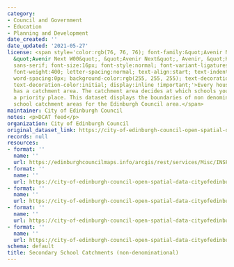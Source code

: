 ```yaml
---
category:
- Council and Government
- Education
- Planning and Development
date_created: ''
date_updated: '2021-05-27'
license: <span style='color:rgb(76, 76, 76); font-family:&quot;Avenir Next W01&quot;,
  &quot;Avenir Next W00&quot;, &quot;Avenir Next&quot;, Avenir, &quot;Helvetica Neue&quot;,
  sans-serif; font-size:16px; font-style:normal; font-variant-ligatures:normal; font-variant-caps:normal;
  font-weight:400; letter-spacing:normal; text-align:start; text-indent:0px; text-transform:none;
  word-spacing:0px; background-color:rgb(255, 255, 255); text-decoration-style:initial;
  text-decoration-color:initial; display:inline !important;'>Every household in Edinburgh
  has a catchment area. The catchment area decides at which schools you will be given
  a priority place. This dataset displays the boundaries of non denominational secondary
  school catchment areas for the Edinburgh Council area.</span>
maintainer: City of Edinburgh Council
notes: <p>DCAT feed</p>
organization: City of Edinburgh Council
original_dataset_link: https://city-of-edinburgh-council-open-spatial-data-cityofedinburgh.hub.arcgis.com/maps/d6caf9a897054b2b8dcce712e8966de5_22
records: null
resources:
- format: ''
  name: ''
  url: https://edinburghcouncilmaps.info/arcgis/rest/services/Misc/INSPIRE/MapServer/22
- format: ''
  name: ''
  url: https://city-of-edinburgh-council-open-spatial-data-cityofedinburgh.hub.arcgis.com/datasets/d6caf9a897054b2b8dcce712e8966de5_22.geojson?outSR=%7B%22latestWkid%22%3A27700%2C%22wkid%22%3A27700%7D
- format: ''
  name: ''
  url: https://city-of-edinburgh-council-open-spatial-data-cityofedinburgh.hub.arcgis.com/datasets/d6caf9a897054b2b8dcce712e8966de5_22.csv?outSR=%7B%22latestWkid%22%3A27700%2C%22wkid%22%3A27700%7D
- format: ''
  name: ''
  url: https://city-of-edinburgh-council-open-spatial-data-cityofedinburgh.hub.arcgis.com/datasets/d6caf9a897054b2b8dcce712e8966de5_22.kml?outSR=%7B%22latestWkid%22%3A27700%2C%22wkid%22%3A27700%7D
- format: ''
  name: ''
  url: https://city-of-edinburgh-council-open-spatial-data-cityofedinburgh.hub.arcgis.com/datasets/d6caf9a897054b2b8dcce712e8966de5_22.zip?outSR=%7B%22latestWkid%22%3A27700%2C%22wkid%22%3A27700%7D
schema: default
title: Secondary School Catchments (non-denominational)
---
```

